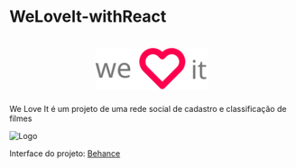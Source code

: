 # WeLoveIt-withReact

<h1 align="center">
    <img alt="Logo" src=".github/weloveit-logo.svg" width="200px" />
</h1>

<p>We Love It é um projeto de uma rede social de cadastro e classificação de filmes</p>

<img alt="Logo" src=".github/weloveit.gif" />

<p>Interface do projeto: <a href="https://www.behance.net/gallery/99719211/We-Love-it" target="_blank">Behance</a></p>
